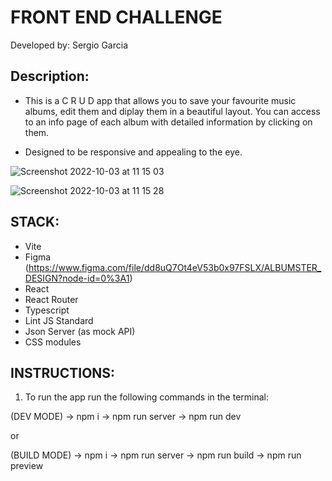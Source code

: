 # FRONT END CHALLENGE


Developed by: Sergio Garcia

## Description:

- This is a C R U D app that allows you to save your favourite music albums,
  edit them and diplay them in a beautiful layout. You can access to an info page of each album with detailed information by clicking on them.

- Designed to be responsive and appealing to the eye.

![Screenshot 2022-10-03 at 11 15 03](https://user-images.githubusercontent.com/101208273/193542181-9b61660d-a587-4d4f-ac52-c84560f11a19.png)

![Screenshot 2022-10-03 at 11 15 28](https://user-images.githubusercontent.com/101208273/193542272-82df724b-4fe3-42af-8873-04b82771dad9.png)

## STACK:

- Vite
- Figma (https://www.figma.com/file/dd8uQ7Ot4eV53b0x97FSLX/ALBUMSTER_DESIGN?node-id=0%3A1)
- React
- React Router
- Typescript
- Lint JS Standard
- Json Server (as mock API)
- CSS modules

## INSTRUCTIONS:

1. To run the app run the following commands in the terminal:

 (DEV MODE)
-> npm i
-> npm run server
-> npm run dev  

or 

 (BUILD MODE)
-> npm i
-> npm run server
-> npm run build
-> npm run preview




